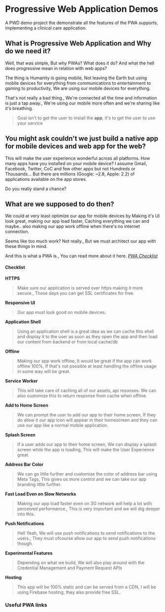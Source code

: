Progressive Web Application Demos
=================================
A PWD demo project the demonstrate all the features of the PWA supports, implementing a clinical care
application.

What is Progressive Web Application and Why do we need it?
-------------

Well, that was simple, But why PWAs? What does it do? And what the hell does progressive mean in relation with web apps?

The thing is Humanity is going mobile, Not leaving the Earth but using mobile devices for everything from communications to entertainment to gaming to productivity, We are using our mobile devices for everything.

That's not really a bad thing., We're connected all the time and information is just a tap away., We're using our mobile more often and we're sharing like it's breathing.


> Goal isn't to get the user to install the **app**, it's to get the  user to use your service

You might ask couldn't we just build a native app for mobile devices and web app for the web?
-------------

This will make the user experience wonderful across all platforms.
How many apps have you installed on your mobile device? I assume Gmail, Facebook, Twitter, CoC and few other apps but not Hundreds or Thousands... But there are millions (Google: ~2.8, Apple: 2.2) of applications available on the app stores.

Do you really stand a chance?

What are we supposed to do then?
----------
We could at very least optimize our app for mobile devices by Making it's UI look great, making our app load faster, Caching everything we can and maybe.. also making our app work offline when there's no internet connection.

Seems like too much work? Not really., But we must architect our app with these things in mind.

And this is what a PWA is., You can read more about it here. *[PWA Checklist](https://developers.google.com/web/progressive-web-apps/)*
#### <i class="icon-mobile"></i> Checklist

**HTTPS** 
 > Make sure our application is served over https making it more secure., These days you can get SSL certificates for free.
 
**Responsive UI**
> Our app must look good on mobile devices.

**Application Shell**
> Using an application shell is a great idea as we can cache this shell and display it to the user as soon as they open the app and then load our content from backend or from local cache/db

**Offline**
> Making our app work offline, It would be great if the app can work offline 100%, If that's not possible at least handling the offline usage in some way will be great.

**Service Worker**
> This will take care of caching all of our assets, api resonses. We can also customize this to return response from cache when offline.

**Add to Home Screen**
> We can prompt the user to add our app to their home screen, If they do allow it our app icon will appear in their homescreen and they can use our app like a normal mobile application.

**Splash Screen**
> If a user adds our app to their home screen, We can display a splash screen while the app is loading, This will make the User Experience great.

**Address Bar Color**
> We can go little further and customize the color of address bar using Meta Tags, This gives us more control and we can take our app branding little further.

**Fast Load Even on Slow Networks**
> Making our app load faster even on 3G network will help a lot with perceived performance., This is very important and we will dig deeper into this.

**Push Notifications**
> Hell Yeah, We will use push notifications to send notifications to the users., They must ofcourse allow our app to send push notifications though.

**Experimental Features**
> Depending on what we build, We will also play around with the Credential Management and Payment Request APIs

**Hosting**
> This app will be 100% static and can be served from a CDN, I will be using Firebase hosting, they also provide free SSL. 
 
### Useful PWA links

[1]: <http://google.com/>
[Add to home]: <https://codelabs.developers.google.com/codelabs/add-to-home-screen>
